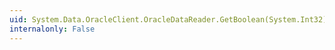 ```yaml
---
uid: System.Data.OracleClient.OracleDataReader.GetBoolean(System.Int32)
internalonly: False
---
```

